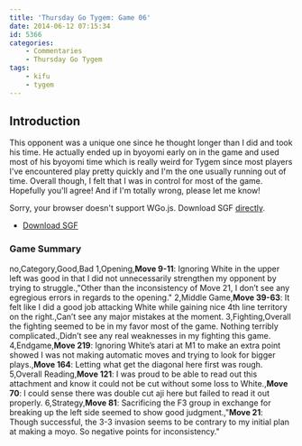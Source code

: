 ```yaml
---
title: 'Thursday Go Tygem: Game 06'
date: 2014-06-12 07:15:34
id: 5366
categories:
	- Commentaries
	- Thursday Go Tygem
tags:
	- kifu
	- tygem
---
```


## Introduction

This opponent was a unique one since he thought longer than I did and took his time. He actually ended up in byoyomi early on in the game and used most of his byoyomi time which is really weird for Tygem since most players I've encountered play pretty quickly and I'm the one usually running out of time. Overall though, I felt that I was in control for most of the game. Hopefully you'll agree! And if I'm totally wrong, please let me know!

<article>
	<section data-wgo="/kifu/2014/2014.06.12-TGT-06.sgf" data-wgo-enablewheel="false" style="width: 100%">
	  <p>Sorry, your browser doesn't support WGo.js. Download SGF <a href="/kifu/2014/2014.06.12-TGT-06.sgf">directly</a>.</p>
	</section>
	<div><ul><li><a href="/kifu/2014/2014.06.12-TGT-06.sgf">Download SGF</a></li></ul></div>
</article>

### Game Summary

no,Category,Good,Bad
1,Opening,**Move 9-11**: Ignoring White in the upper left was good in that I did not unnecessarily strengthen my opponent by trying to struggle.,"Other than the inconsistency of Move 21, I don’t see any egregious errors in regards to the opening."
2,Middle Game,**Move 39-63**: It felt like I did a good job attacking White while gaining nice 4th line territory on the right.,Can’t see any major mistakes at the moment.
3,Fighting,Overall the fighting seemed to be in my favor most of the game. Nothing terribly complicated.,Didn’t see any real weaknesses in my fighting this game.
4,Endgame,**Move 219**: Ignoring White’s atari at M1 to make an extra point showed I was not making automatic moves and trying to look for bigger plays.,**Move 164**: Letting what get the diagonal here first was rough.
5,Overall Reading,**Move 121**: I was proud to be able to read out this attachment and know it could not be cut without some loss to White.,**Move 70**: I could sense there was double cut aji here but failed to read it out properly.
6,Strategy,**Move 81**: Sacrificing the F3 group in exchange for breaking up the left side seemed to show good judgment.,"**Move 21**: Though successful, the 3-3 invasion seems to be contrary to my initial plan at making a moyo. So negative points for inconsistency."
